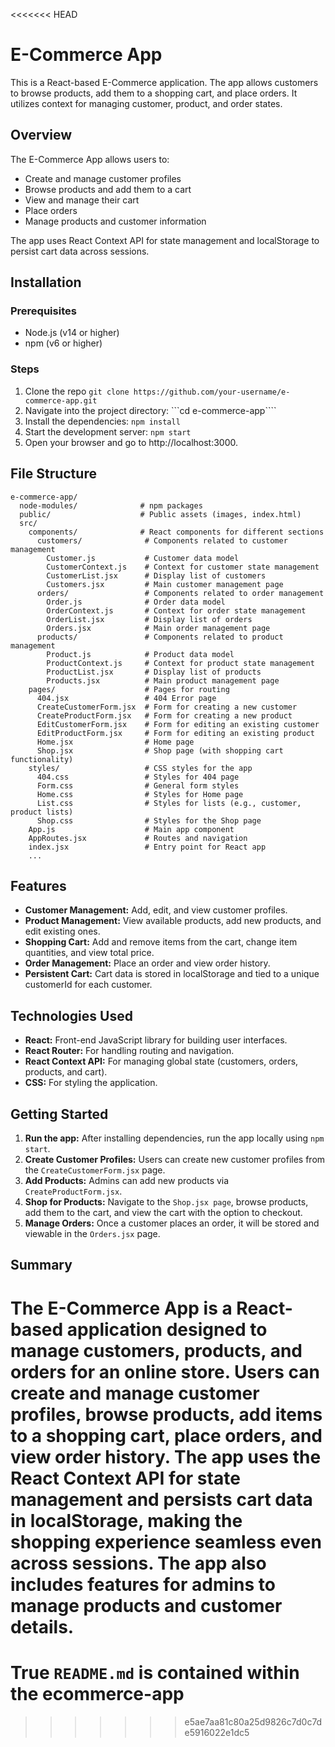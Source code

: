 <<<<<<< HEAD
# E-Commerce App

This is a React-based E-Commerce application. The app allows customers to browse products, add them to a shopping cart, and place orders. It utilizes context for managing customer, product, and order states.

## Overview
The E-Commerce App allows users to:
- Create and manage customer profiles
- Browse products and add them to a cart
- View and manage their cart
- Place orders
- Manage products and customer information

The app uses React Context API for state management and localStorage to persist cart data across sessions.

## Installation

### Prerequisites
- Node.js (v14 or higher)
- npm (v6 or higher)

### Steps
1. Clone the repo
```git clone https://github.com/your-username/e-commerce-app.git```
2. Navigate into the project directory:
```cd e-commerce-app````
3. Install the dependencies:
```npm install```
4. Start the development server:
```npm start```
5. Open your browser and go to http://localhost:3000.


## File Structure

```
e-commerce-app/
  node-modules/              # npm packages
  public/                    # Public assets (images, index.html)
  src/
    components/              # React components for different sections
      customers/              # Components related to customer management
        Customer.js           # Customer data model
        CustomerContext.js    # Context for customer state management
        CustomerList.jsx      # Display list of customers
        Customers.jsx         # Main customer management page
      orders/                 # Components related to order management
        Order.js              # Order data model
        OrderContext.js       # Context for order state management
        OrderList.jsx         # Display list of orders
        Orders.jsx            # Main order management page
      products/               # Components related to product management
        Product.js            # Product data model
        ProductContext.js     # Context for product state management
        ProductList.jsx       # Display list of products
        Products.jsx          # Main product management page
    pages/                    # Pages for routing
      404.jsx                 # 404 Error page
      CreateCustomerForm.jsx  # Form for creating a new customer
      CreateProductForm.jsx   # Form for creating a new product
      EditCustomerForm.jsx    # Form for editing an existing customer
      EditProductForm.jsx     # Form for editing an existing product
      Home.jsx                # Home page
      Shop.jsx                # Shop page (with shopping cart functionality)
    styles/                   # CSS styles for the app
      404.css                 # Styles for 404 page
      Form.css                # General form styles
      Home.css                # Styles for Home page
      List.css                # Styles for lists (e.g., customer, product lists)
      Shop.css                # Styles for the Shop page
    App.js                    # Main app component
    AppRoutes.jsx             # Routes and navigation
    index.jsx                 # Entry point for React app
    ...
```

## Features
- **Customer Management:** Add, edit, and view customer profiles.
- **Product Management:** View available products, add new products, and edit existing ones.
- **Shopping Cart:** Add and remove items from the cart, change item quantities, and view total price.
- **Order Management:** Place an order and view order history.
- **Persistent Cart:** Cart data is stored in localStorage and tied to a unique customerId for each customer.

## Technologies Used
- **React:** Front-end JavaScript library for building user interfaces.
- **React Router:** For handling routing and navigation.
- **React Context API:** For managing global state (customers, orders, products, and cart).
- **CSS:** For styling the application.

## Getting Started
1. **Run the app:** After installing dependencies, run the app locally using `npm start`.
2. **Create Customer Profiles:** Users can create new customer profiles from the `CreateCustomerForm.jsx` page.
3. **Add Products:** Admins can add new products via `CreateProductForm.jsx`.
4. **Shop for Products:** Navigate to the `Shop.jsx page`, browse products, add them to the cart, and view the cart with the option to checkout.
5. **Manage Orders:** Once a customer places an order, it will be stored and viewable in the `Orders.jsx` page.

## Summary
The E-Commerce App is a React-based application designed to manage customers, products, and orders for an online store. Users can create and manage customer profiles, browse products, add items to a shopping cart, place orders, and view order history. The app uses the React Context API for state management and persists cart data in localStorage, making the shopping experience seamless even across sessions. The app also includes features for admins to manage products and customer details.
=======
# True `README.md` is contained within the ecommerce-app
>>>>>>> e5ae7aa81c80a25d9826c7d0c7de5916022e1dc5
